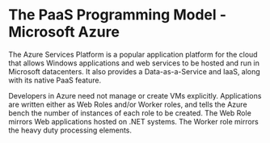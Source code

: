 # The PaaS Programming Model - Microsoft Azure

The Azure Services Platform is a popular application platform for the cloud that allows Windows applications and web services to be hosted and run in Microsoft datacenters.
It also provides a Data-as-a-Service and IaaS, along with its native PaaS feature.

Developers in Azure need not manage or create VMs explicitly. Applications are written either as Web Roles and/or Worker roles, and tells the Azure bench the number of instances of each role to be created. The Web Role mirrors Web applications hosted on .NET systems. The Worker role mirrors the heavy duty processing elements.